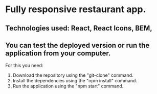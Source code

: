# Fully responsive restaurant app.
## Technologies used: React, React Icons, BEM,

## You can test the deployed version or run the application from your computer.
For this you need:
1. Download the repository using the "git-clone" command.
2. Install the dependencies using the "npm install" command.
3. Run the application using the "npm start" command.